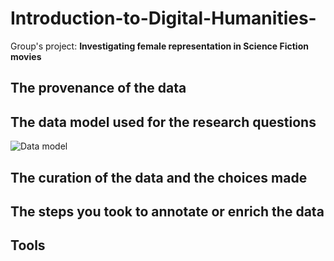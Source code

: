 # Introduction-to-Digital-Humanities-
Group's project: **Investigating female representation in Science Fiction movies**

## The provenance of the data
## The data model used for the research questions
![Data model](../image1.png)
## The curation of the data and the choices made
## The steps you took to annotate or enrich the data
## Tools 
